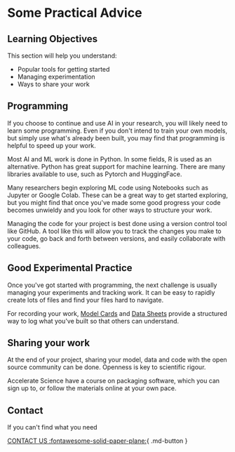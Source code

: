 # Some Practical Advice


## Learning Objectives
This section will help you understand:

- Popular tools for getting started
- Managing experimentation
- Ways to share your work

## Programming

If you choose to continue and use AI in your research, you will likely need to learn some programming. Even if you don't intend to train your own models, but simply use what's already been built, you may find that programming is helpful to speed up your work.

Most AI and ML work is done in Python. In some fields, R is used as an alternative. Python has great support for machine learning. There are many libraries available to use, such as Pytorch and HuggingFace.

Many researchers begin exploring ML code using Notebooks such as Jupyter or Google Colab. These can be a great way to get started exploring, but you might find that once you've made some good progress your code becomes unwieldy and you look for other ways to structure your work. 

Managing the code for your project is best done using a version control tool like GitHub. A tool like this will allow you to track the changes you make to your code, go back and forth between versions, and easily collaborate with colleagues. 


## Good Experimental Practice

Once you've got started with programming, the next challenge is usually managing your experiments and tracking work. It can be easy to rapidly create lots of files and find your files hard to navigate. 

For recording your work, [Model Cards](https://arxiv.org/abs/1810.03993) and [Data Sheets](https://arxiv.org/abs/1803.09010) provide a structured way to log what you've built so that others can understand. 

## Sharing your work

At the end of your project, sharing your model, data and code with the open source community can be done. Openness is key to scientific rigour. 

Accelerate Science have a course on packaging software, which you can sign up to, or follow the materials online at your own pace. 


## Contact

If you can't find what you need

[CONTACT US :fontawesome-solid-paper-plane:](mailto:accelerate-mle@cst.cam.ac.uk){ .md-button }





